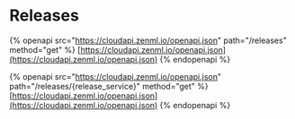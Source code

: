 # Releases

{% openapi src="https://cloudapi.zenml.io/openapi.json" path="/releases" method="get" %}
[https://cloudapi.zenml.io/openapi.json](https://cloudapi.zenml.io/openapi.json)
{% endopenapi %}

{% openapi src="https://cloudapi.zenml.io/openapi.json" path="/releases/{release_service}" method="get" %}
[https://cloudapi.zenml.io/openapi.json](https://cloudapi.zenml.io/openapi.json)
{% endopenapi %}
